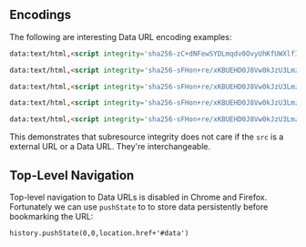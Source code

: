 ## Encodings
The following are interesting Data URL encoding examples:

```html
data:text/html,<script integrity='sha256-zC+dNFewSYDLmqdv0OvyUhKfUWXlfIySrKfYzjgxuA4=' src='https://coins.github.io/secure-bookmark/encodings/foo.js' crossorigin></script>
```

```html
data:text/html,<script integrity='sha256-sFHon+re/xKBUEHD0J8Vw0kJzU3Lmz9pBEan/YVLNdg=' crossorigin src='data:application/javascript,s=document.createElement(`script`);s.integrity=`sha256-zC+dNFewSYDLmqdv0OvyUhKfUWXlfIySrKfYzjgxuA4=`;s.src=location.hash.substr(1);s.crossOrigin=1;document.head.append(s)'></script>#data:application/javascript;base64,YWxlcnQoJ1NvdXJjZSBpbnRlZ3JpdHkgdmVyaWZpZWQhJykK
```

```html
data:text/html,<script integrity='sha256-sFHon+re/xKBUEHD0J8Vw0kJzU3Lmz9pBEan/YVLNdg=' crossorigin src='data:application/javascript,s=document.createElement(`script`);s.integrity=`sha256-zC+dNFewSYDLmqdv0OvyUhKfUWXlfIySrKfYzjgxuA4=`;s.src=location.hash.substr(1);s.crossOrigin=1;document.head.append(s)'></script>#data:application/javascript,alert('Source%20integrity%20verified!')%0A
```

```html
data:text/html,<script integrity='sha256-sFHon+re/xKBUEHD0J8Vw0kJzU3Lmz9pBEan/YVLNdg=' crossorigin src='data:application/javascript,s=document.createElement(`script`);s.integrity=`sha256-zC+dNFewSYDLmqdv0OvyUhKfUWXlfIySrKfYzjgxuA4=`;s.src=location.hash.substr(1);s.crossOrigin=1;document.head.append(s)'></script>#https://coins.github.io/secure-bookmark/encodings/foo.js
```

```html
data:text/html,<script integrity='sha256-sFHon+re/xKBUEHD0J8Vw0kJzU3Lmz9pBEan/YVLNdg=' crossorigin src='data:application/javascript;base64,cz1kb2N1bWVudC5jcmVhdGVFbGVtZW50KGBzY3JpcHRgKTtzLmludGVncml0eT1gc2hhMjU2LXpDK2RORmV3U1lETG1xZHYwT3Z5VWhLZlVXWGxmSXlTcktmWXpqZ3h1QTQ9YDtzLnNyYz1sb2NhdGlvbi5oYXNoLnN1YnN0cigxKTtzLmNyb3NzT3JpZ2luPTE7ZG9jdW1lbnQuaGVhZC5hcHBlbmQocyk'></script>#https://coins.github.io/secure-bookmark/encodings/foo.js
```

This demonstrates that subresource integrity does not care if the `src` is a external URL or a Data URL. They're interchangeable. 


## Top-Level Navigation 
Top-level navigation to Data URLs is disabled in Chrome and Firefox. Fortunately we can use `pushState` to to store data persistently before bookmarking the URL:
```
history.pushState(0,0,location.href+'#data')
```